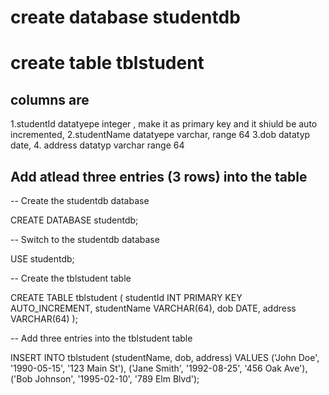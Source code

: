 # create database studentdb
# create table tblstudent
## columns are
1.studentId  datatyepe integer , make it as primary key and it shiuld be auto incremented,
2.studentName datatyepe varchar, range 64
3.dob datatyp date,
4. address datatyp varchar range 64

## Add atlead three entries (3 rows) into the table


-- Create the studentdb database

CREATE DATABASE studentdb;

-- Switch to the studentdb database

USE studentdb;

-- Create the tblstudent table

CREATE TABLE tblstudent (
    studentId INT PRIMARY KEY AUTO_INCREMENT,
    studentName VARCHAR(64),
    dob DATE,
    address VARCHAR(64)
);

-- Add three entries into the tblstudent table

INSERT INTO tblstudent (studentName, dob, address) VALUES
('John Doe', '1990-05-15', '123 Main St'),
('Jane Smith', '1992-08-25', '456 Oak Ave'),
('Bob Johnson', '1995-02-10', '789 Elm Blvd');
